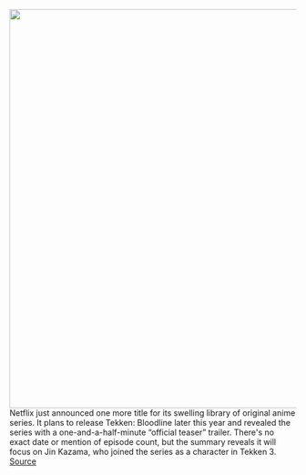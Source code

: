 <img src='https://cdn.vox-cdn.com/thumbor/4A02np0DDoXN3PB4Yl5FAMJLLeQ=/0x0:1678x980/1200x0/filters:focal(0x0:1678x980):no_upscale()/cdn.vox-cdn.com/uploads/chorus_asset/file/23330773/tekken_bloodline_netflix.jpg' width='700px' /><br/>
Netflix just announced one more title for its swelling library of original anime series. It plans to release Tekken: Bloodline later this year and revealed the series with a one-and-a-half-minute “official teaser” trailer. There's no exact date or mention of episode count, but the summary reveals it will focus on Jin Kazama, who joined the series as a character in Tekken 3.
<a href='https://www.theverge.com/2022/3/19/22986995/tekken-bloodlines-anime-netflix-teaser-trailer-streaming'> Source <a/>